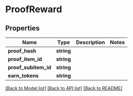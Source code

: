 # ProofReward

## Properties
Name | Type | Description | Notes
------------ | ------------- | ------------- | -------------
**proof_hash** | **string** |  | 
**proof_item_id** | **string** |  | 
**proof_subitem_id** | **string** |  | 
**earn_tokens** | **string** |  | 

[[Back to Model list]](../README.md#documentation-for-models) [[Back to API list]](../README.md#documentation-for-api-endpoints) [[Back to README]](../README.md)


